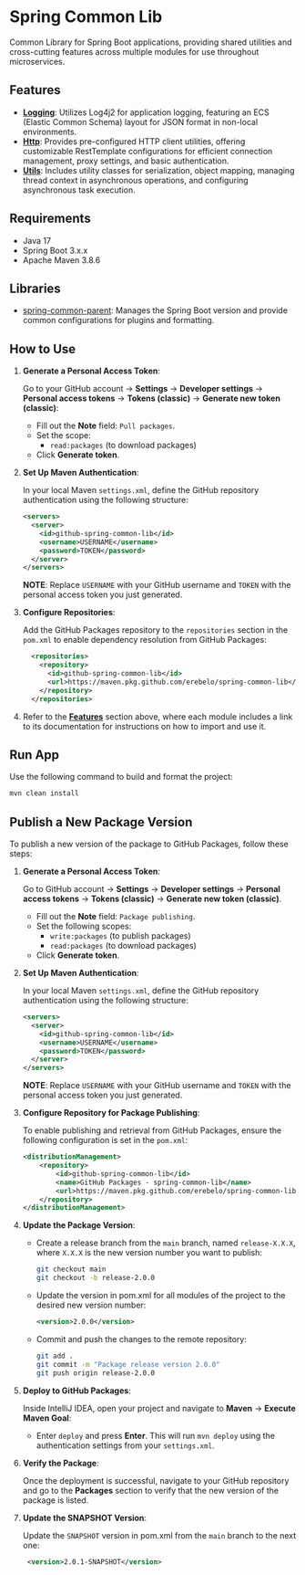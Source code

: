 # Spring Common Lib

Common Library for Spring Boot applications, providing shared utilities and cross-cutting features across multiple modules for use throughout microservices.

## Features

- **[Logging](https://github.com/erebelo/spring-common-lib/tree/main/docs/logging-module.md)**: Utilizes Log4j2 for application logging, featuring an ECS (Elastic Common Schema) layout for JSON format in non-local environments.
- **[Http](https://github.com/erebelo/spring-common-lib/tree/main/docs/http-module.md)**: Provides pre-configured HTTP client utilities, offering customizable RestTemplate configurations for efficient connection management, proxy settings, and basic authentication.
- **[Utils](https://github.com/erebelo/spring-common-lib/tree/main/docs/utils-module.md)**: Includes utility classes for serialization, object mapping, managing thread context in asynchronous operations, and configuring asynchronous task execution.

## Requirements

- Java 17
- Spring Boot 3.x.x
- Apache Maven 3.8.6

## Libraries

- [spring-common-parent](https://github.com/erebelo/spring-common-parent): Manages the Spring Boot version and provide common configurations for plugins and formatting.

## How to Use

1. **Generate a Personal Access Token**:

   Go to your GitHub account -> **Settings** -> **Developer settings** -> **Personal access tokens** -> **Tokens (classic)** -> **Generate new token (classic)**:

   - Fill out the **Note** field: `Pull packages`.
   - Set the scope:
     - `read:packages` (to download packages)
   - Click **Generate token**.

2. **Set Up Maven Authentication**:

   In your local Maven `settings.xml`, define the GitHub repository authentication using the following structure:

   ```xml
   <servers>
     <server>
       <id>github-spring-common-lib</id>
       <username>USERNAME</username>
       <password>TOKEN</password>
     </server>
   </servers>
   ```

   **NOTE**: Replace `USERNAME` with your GitHub username and `TOKEN` with the personal access token you just generated.

3. **Configure Repositories**:

   Add the GitHub Packages repository to the `repositories` section in the `pom.xml` to enable dependency resolution from GitHub Packages:

   ```xml
     <repositories>
       <repository>
         <id>github-spring-common-lib</id>
         <url>https://maven.pkg.github.com/erebelo/spring-common-lib</url>
       </repository>
     </repositories>
   ```

4. Refer to the **[Features](#features)** section above, where each module includes a link to its documentation for instructions on how to import and use it.

## Run App

Use the following command to build and format the project:

```sh
mvn clean install
```

## Publish a New Package Version

To publish a new version of the package to GitHub Packages, follow these steps:

1. **Generate a Personal Access Token**:

   Go to GitHub account -> **Settings** -> **Developer settings** -> **Personal access tokens** -> **Tokens (classic)** -> **Generate new token (classic)**.

   - Fill out the **Note** field: `Package publishing`.
   - Set the following scopes:
     - `write:packages` (to publish packages)
     - `read:packages` (to download packages)
   - Click **Generate token**.

2. **Set Up Maven Authentication**:

   In your local Maven `settings.xml`, define the GitHub repository authentication using the following structure:

   ```xml
   <servers>
     <server>
       <id>github-spring-common-lib</id>
       <username>USERNAME</username>
       <password>TOKEN</password>
     </server>
   </servers>
   ```

   **NOTE**: Replace `USERNAME` with your GitHub username and `TOKEN` with the personal access token you just generated.

3. **Configure Repository for Package Publishing**:

   To enable publishing and retrieval from GitHub Packages, ensure the following configuration is set in the `pom.xml`:

   ```xml
   <distributionManagement>
       <repository>
           <id>github-spring-common-lib</id>
           <name>GitHub Packages - spring-common-lib</name>
           <url>https://maven.pkg.github.com/erebelo/spring-common-lib</url>
       </repository>
   </distributionManagement>
   ```

4. **Update the Package Version**:

   - Create a release branch from the `main` branch, named `release-X.X.X`, where `X.X.X` is the new version number you want to publish:

     ```sh
     git checkout main
     git checkout -b release-2.0.0
     ```

   - Update the version in pom.xml for all modules of the project to the desired new version number:

     ```xml
     <version>2.0.0</version>
     ```

   - Commit and push the changes to the remote repository:

     ```sh
     git add .
     git commit -m "Package release version 2.0.0"
     git push origin release-2.0.0
     ```

5. **Deploy to GitHub Packages**:

   Inside IntelliJ IDEA, open your project and navigate to **Maven** -> **Execute Maven Goal**:

   - Enter `deploy` and press **Enter**. This will run `mvn deploy` using the authentication settings from your `settings.xml`.

6. **Verify the Package**:

   Once the deployment is successful, navigate to your GitHub repository and go to the **Packages** section to verify that the new version of the package is listed.

7. **Update the SNAPSHOT Version**:

   Update the `SNAPSHOT` version in pom.xml from the `main` branch to the next one:

   ```xml
    <version>2.0.1-SNAPSHOT</version>
   ```

